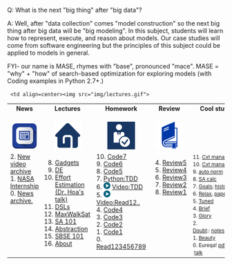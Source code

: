 
Q: What is the next "big thing" after "big data"?

A: Well, after "data collection" comes "model construction" so the next big thing after big data will be "big modeling". In this subject, students will learn how to represent, execute, and reason about models. Our case studies will come from software engineering but the principles of this subject could be applied to models in general.

FYI- our name is  MASE, rhymes with "base", pronounced  "mace". MASE = "why" + "how"
of search-based optimization for exploring models
(with Coding examples in Python 2.7+.)


<table border=0 align=center>
<tr>
<td align=center><b>News
<img width=65 src="img/200x1.png"></b>
</td>

<td align=center><b>Lectures
<img width=65 src="img/200x1.png"></b>
</td><td align=center><b>Homework
<img width=65 src="img/200x1.png"></b>
</td><td align=center><b>Review
<img width=65 src="img/200x1.png">

</td><td align=center><b>Cool stuff
<img width=90 src="img/200x1.png">

</td>

</tr>
<tr>
<td align=center><img src="img/news.png">
</td>  

     <td align=center><img src="img/lectures.gif">
</td><td align=center><img src="img/homework.png">
</td><td align=center><img src="img/review.gif">
</td><td align=center><img width=64 src="img/books.png">
</td> </tr>
<tr>
<td valign=top  xwidth="100px">
2. <a href="https://vimeo.com/user42943646/collections">New video archive</a><br>
1. <a href="https://groups.google.com/forum/#!topic/csx91/-jU10lzc11I">NASA Internship</a><br>
0. <a href="https://groups.google.com/forum/#!forum/csx91">News archive.</a>
</td>
<td valign=top  xwidth="100px">

8. <a href="src/gadgets.md">Gadgets</a><br>
7. <a href="DE.md">DE</a><br>
6. <a href="src/doc/Hoa-NCSU-2015.pdf">Effort Estimation (Dr. Hoa's talk)</a><br>
5. <a href="src/dsl101.md">DSLs</a><br>
4. <a href="MWS.md">MaxWalkSat</a><br>
3. <a href="SA.md">SA 101</a><br>
2. <a href="src/abstract.md">Abstraction</a><br>
1. <a href="SBSE101.md">SBSE 101</a><br>
0. <a href="ABOUT.md">About</a>

</td><td valign=top xwidth="100px">
10. <a href="CODE7.md">Code7</a><br>
9. <a href="CODE6.md">Code6</a><br>
8. <a href="CODE5.md">Code5</a><br>
7. <a href="src/ok.md">Python:TDD</a><br>
6. <img  width=16 src="img/vid.png"> <a href="https://www.youtube.com/watch?v=nIonZ6-4nuU">Video:TDD</a><br>
5. <img width=16 src="img/vid.png"> <a href="https://vimeo.com/136412506">Video:Read12..</a><br>
4. <a href="CODE4.md">Code4</a><br>
3. <a href="CODE3.md">Code3</a><br>
2. <a href="CODE2.md">Code2</a><br>
1. <a href="CODE1.md">Code1</a><br>
0. <a href="READING.md">Read123456789</a>

</td><td valign=top xwidth="100px">

4. <a href="REVIEW5.md">Review5</a><br>  
3. <a href="REVIEW4.md">Review4</a><br>  
2. <a href="REVIEW3.md">Review3</a><br>  
1. <a href="REVIEW2.md">Review2</a><br>  
0. <a href="REVIEW1.md">Review1</a><br>  

</td><td valign=top><small>
11. <a href="https://codefisher.org/catch/blog/2015/02/10/python-decorators-and-context-managers/">
Cxt manager2</a><br>
10. <a href="https://github.com/rahlk/learnPy/blob/master/Lecture4.ipynb">Cxt manager1</a><br>
9. <a href="https://docs.google.com/spreadsheets/d/1VAHzvm4f4yYu5ELjwE6y1hu0szluWgRUki-Mc-eCMDg/edit?usp=sharing">auto norm</a><br>
8. <a href="https://goo.gl/1nYBsj">SA calc</a><br>
7. <a href="https://github.com/CSC591-MASE-ASA/x9115asa/blob/master/paper/Summary3.md">Goals</a>; <a href="img/reBad.png">history</a><br>
6. <a href="https://www.google.com/url?sa=t&rct=j&q=&esrc=s&source=web&cd=7&cad=rja&uact=8&ved=0CEMQtwIwBmoVChMIqaLAkZr-xwIVTeCACh3frQt6&url=http%3A%2F%2Fwww.youtube.com%2Fwatch%3Fv%3D0lPE6qJsRfQ&usg=AFQjCNGouGu150HBTt3ccL1k6Nv2E58jUQ&sig2=00oLWW5al5HehcbfYpjAsQ">Relax</a>,
<a href="http://www0.cs.ucl.ac.uk/staff/mharman/icse13.pdf">paper</a><br>
5. <a href="https://github.com/ai-se/tunelearners/blob/master/pdf/tunelearners.pdf">Tuned</a><br>
4. <a href="https://docs.google.com/spreadsheets/d/1iEjjQjzyMRRDcN2VsaOIurzptvZPhCvYCwDxgAR5dTo/edit#gid=0">Brief</a><br>
3. <a href="img/TheisenFSE15.pdf">Glory</a><br>
2. <a href="https://github.com/timm/timm.github.io/blob/master/pdf/07casease.pdf">Doubt</a>::&nbsp;<a
href="https://github.com/txt/mase/blob/master/SA.md">notes</a>,<a href="https://github.com/nave91/modeller">mod</a>
<br>
1. <a href="http://www.cs.wm.edu/~denys/pubs/FSE15-GEMMA-CRC.pdf">Beauty</a><br>
0. Eureqa!&nbsp;<a href="http://creativemachines.cornell.edu/sites/default/files/Science09_Schmidt.pdf">pdf</a>&nbsp;|&nbsp;<a
              href="http://www.radiolab.org/story/91712-limits-of-science/">talk</a>
</td>
</tr></table>

